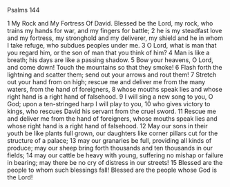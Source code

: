 Psalms 144

1	My Rock and My Fortress Of David. Blessed be the Lord, my rock, who trains my hands for war, and my fingers for battle;
2	he is my steadfast love and my fortress, my stronghold and my deliverer, my shield and he in whom I take refuge, who subdues peoples under me.
3	O Lord, what is man that you regard him, or the son of man that you think of him?
4	Man is like a breath; his days are like a passing shadow.
5	Bow your heavens, O Lord, and come down! Touch the mountains so that they smoke!
6	Flash forth the lightning and scatter them; send out your arrows and rout them!
7	Stretch out your hand from on high; rescue me and deliver me from the many waters, from the hand of foreigners,
8	whose mouths speak lies and whose right hand is a right hand of falsehood.
9	I will sing a new song to you, O God; upon a ten-stringed harp I will play to you,
10	who gives victory to kings, who rescues David his servant from the cruel sword.
11	Rescue me and deliver me from the hand of foreigners, whose mouths speak lies and whose right hand is a right hand of falsehood.
12	May our sons in their youth be like plants full grown, our daughters like corner pillars cut for the structure of a palace;
13	may our granaries be full, providing all kinds of produce; may our sheep bring forth thousands and ten thousands in our fields;
14	may our cattle be heavy with young, suffering no mishap or failure in bearing; may there be no cry of distress in our streets!
15	Blessed are the people to whom such blessings fall! Blessed are the people whose God is the Lord!

